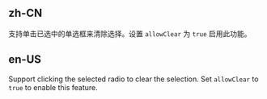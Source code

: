 ## zh-CN

支持单击已选中的单选框来清除选择。设置 `allowClear` 为 `true` 启用此功能。

## en-US

Support clicking the selected radio to clear the selection. Set `allowClear` to `true` to enable this feature.
